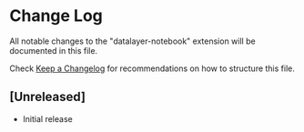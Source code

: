 # Change Log

All notable changes to the "datalayer-notebook" extension will be documented in this file.

Check [Keep a Changelog](http://keepachangelog.com/) for recommendations on how to structure this file.

## [Unreleased]

- Initial release